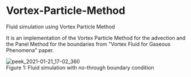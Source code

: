 # Vortex-Particle-Method
Fluid simulation using Vortex Particle Method 

It is an implementation of the Vortex Particle Method for the advection and the Panel Method for the boundaries from "Vortex Fluid for Gaseous Phenomena" paper.

![peek_2021-01-21_17-02_360](https://user-images.githubusercontent.com/29534328/105546766-c9e0c700-5ccb-11eb-8d7a-de7da981d884.gif)
\
Figure 1: Fluid simulation with no-through boundary condition

